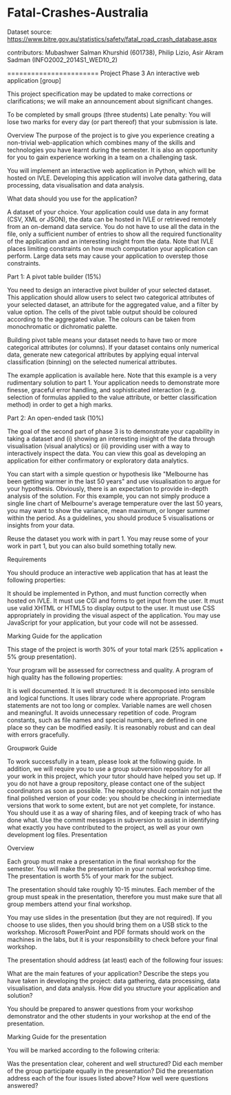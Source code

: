 Fatal-Crashes-Australia
=======================
Dataset source: https://www.bitre.gov.au/statistics/safety/fatal_road_crash_database.aspx

contributors: Mubashwer Salman Khurshid (601738), Philip Lizio, Asir Akram Sadman (INFO2002_2014S1_WED10_2)

=======================
Project Phase 3
An interactive web application [group]

This project specification may be updated to make corrections or clarifications; we will make an announcement about significant changes. 

To be completed by small groups (three students)
Late penalty: You will lose two marks for every day (or part thereof) that your submission is late.

Overview
The purpose of the project is to give you experience creating a non-trivial web-application which combines many of the skills and technologies you have learnt during the semester. It is also an opportunity for you to gain experience working in a team on a challenging task. 

You will implement an interactive web application in Python, which will be hosted on IVLE. Developing this application will involve data gathering, data processing, data visualisation and data analysis.

What data should you use for the application?

A dataset of your choice. Your application could use data in any format (CSV, XML or JSON), the data can be hosted in IVLE or retrieved remotely from an on-demand data service. You do not have to use all the data in the file, only a sufficient number of entries to show all the required functionality of the application and an interesting insight from the data. Note that IVLE places limiting constraints on how much computation your application can perform. Large data sets may cause your application to overstep those constraints.

Part 1: A pivot table builder (15%)

You need to design an interactive pivot builder of your selected dataset. This application should allow users to select two categorical attributes of your selected dataset, an attribute for the aggregated value, and a filter by value option. The cells of the pivot table output should be coloured according to the aggregated value. The colours can be taken from monochromatic or dichromatic palette.
 
Building pivot table means your dataset needs to have two or more categorical attributes (or columns). If your dataset contains only numerical data, generate new categorical attributes by applying equal interval classification (binning) on the selected numerical attributes.

The example application is available here. Note that this example is a very rudimentary solution to part 1. Your application needs to demonstrate more finesse, graceful error handling, and sophisticated interaction (e.g. selection of formulas applied to the value attribute, or better classification method) in order to get a high marks.

Part 2: An open-ended task (10%)

The goal of the second part of phase 3 is to demonstrate your capability in taking a dataset and (i) showing an interesting insight of the data through visualisation (visual analytics) or (ii) providing user with a way to interactively inspect the data. You can view this goal as developing an application for either confirmatory or exploratory data analytics.

You can start with a simple question or hypothesis like "Melbourne has been getting warmer in the last 50 years" and use visualisation to argue for your hypothesis. Obviously, there is an expectation to provide in-depth analysis of the solution. For this example, you can not simply produce a single line chart of Melbourne's average temperature over the last 50 years, you may want to show the variance, mean maximum, or longer summer within the period. As a guidelines, you should produce 5 visualisations or insights from your data.

Reuse the dataset you work with in part 1. You may reuse some of your work in part 1, but you can also build something totally new.

Requirements

You should produce an interactive web application that has at least the following properties:

It should be implemented in Python, and must function correctly when hosted on IVLE. 
It must use CGI and forms to get input from the user.
It must use valid XHTML or HTML5 to display output to the user.
It must use CSS appropriately in providing the visual aspect of the application.
You may use JavaScript for your application, but your code will not be assessed.

Marking Guide for the application

This stage of the project is worth 30% of your total mark (25% application + 5% group presentation).

Your program will be assessed for correctness and quality. A program of high quality has the following properties:

It is well documented. 
It is well structured:
It is decomposed into sensible and logical functions.
It uses library code where appropriate.
Program statements are not too long or complex.
Variable names are well chosen and meaningful.
It avoids unnecessary repetition of code.
Program constants, such as file names and special numbers, are defined in one place so they can be modified easily.
It is reasonably robust and can deal with errors gracefully.

Groupwork Guide

To work successfully in a team, please look at the following guide. In addition, we will require you to use a group subversion repository for all your work in this project, which your tutor should have helped you set up. If you do not have a group repository, please contact one of the subject coordinators as soon as possible. The repository should contain not just the final polished version of your code: you should be checking in intermediate versions that work to some extent, but are not yet complete, for instance. You should use it as a way of sharing files, and of keeping track of who has done what. Use the commit messages in subversion to assist in identifying what exactly you have contributed to the project, as well as your own development log files.
Presentation

Overview

Each group must make a presentation in the final workshop for the semester. You will make the presentation in your normal workshop time. The presentation is worth 5% of your mark for the subject.

The presentation should take roughly 10-15 minutes. Each member of the group must speak in the presentation, therefore you must make sure that all group members attend your final workshop.

You may use slides in the presentation (but they are not required). If you choose to use slides, then you should bring them on a USB stick to the workshop. Microsoft PowerPoint and PDF formats should work on the machines in the labs, but it is your responsibility to check before your final workshop.

The presentation should address (at least) each of the following four issues:

What are the main features of your application? 
Describe the steps you have taken in developing the project: data gathering, data processing, data visualisation, and data analysis. 
How did you structure your application and solution?

You should be prepared to answer questions from your workshop demonstrator and the other students in your workshop at the end of the presentation.

Marking Guide for the presentation

You will be marked according to the following criteria:

Was the presentation clear, coherent and well structured?
Did each member of the group participate equally in the presentation?
Did the presentation address each of the four issues listed above?
How well were questions answered?
